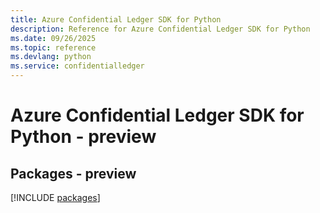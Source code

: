 ```yaml
---
title: Azure Confidential Ledger SDK for Python
description: Reference for Azure Confidential Ledger SDK for Python
ms.date: 09/26/2025
ms.topic: reference
ms.devlang: python
ms.service: confidentialledger
---
```

# Azure Confidential Ledger SDK for Python - preview
## Packages - preview
[!INCLUDE [packages](confidential-ledger-index.md)]